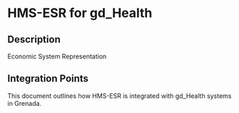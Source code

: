 # HMS-ESR for gd_Health

## Description

Economic System Representation

## Integration Points

This document outlines how HMS-ESR is integrated with gd_Health systems in Grenada.
